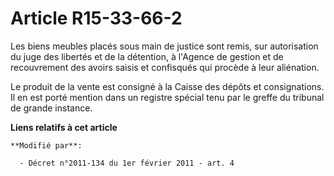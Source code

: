 # Article R15-33-66-2

Les biens meubles placés sous main de justice sont remis, sur autorisation du juge des libertés et de la détention, à
l'Agence de gestion et de recouvrement des avoirs saisis et confisqués qui procède à leur aliénation.

Le produit de la vente est consigné à la Caisse des dépôts et consignations. Il en est porté mention dans un registre spécial
tenu par le greffe du tribunal de grande instance.

**Liens relatifs à cet article**

	**Modifié par**:

	  - Décret n°2011-134 du 1er février 2011 - art. 4
